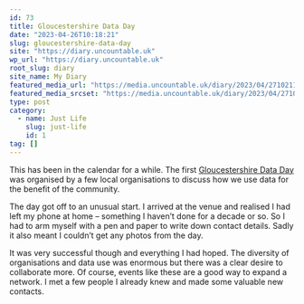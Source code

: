 ```yaml
---
id: 73
title: Gloucestershire Data Day
date: "2023-04-26T10:18:21"
slug: gloucestershire-data-day
site: "https://diary.uncountable.uk"
wp_url: "https://diary.uncountable.uk"
root_slug: diary
site_name: My Diary
featured_media_url: "https://media.uncountable.uk/diary/2023/04/27102116/Screenshot-at-2023-04-27-11-21-00.png"
featured_media_srcset: "https://media.uncountable.uk/diary/2023/04/27102116/Screenshot-at-2023-04-27-11-21-00-289x300.png 289w, https://media.uncountable.uk/diary/2023/04/27102116/Screenshot-at-2023-04-27-11-21-00-150x150.png 150w, https://media.uncountable.uk/diary/2023/04/27102116/Screenshot-at-2023-04-27-11-21-00.png 712w"
type: post
category:
  - name: Just Life
    slug: just-life
    id: 1
tag: []
---
```



<p>This has been in the calendar for a while.  The first <a href="https://dataday.org.uk/" data-type="URL" data-id="https://dataday.org.uk/">Gloucestershire Data Day</a> was organised by a few local organisations to discuss how we use data for the benefit of the community.</p>



<p>The day got off to an unusual start.  I arrived at the venue and realised I had left my phone at home &#8211; something I haven&#8217;t done for a decade or so.  So I had to arm myself with a pen and paper to write down contact details. Sadly it also meant I couldn&#8217;t get any photos from the day.</p>



<p>It was very successful though and everything I had hoped.  The diversity of organisations and data use was enormous but there was a clear desire to collaborate more. Of course, events like these are a good way to expand a network.  I met a few people I already knew and made some valuable new contacts.</p>
